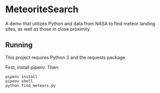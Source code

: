 # MeteoriteSearch
A demo that utilizes Python and data from NASA to find meteor landing sites, as well as those in close proximity.

## Running

This project requires Python 3 and the requests package.

First, install pipenv. Then:

```
pipenv install
pipenv shell
python find_meteors.py
```
